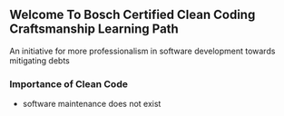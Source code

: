 


## Welcome To Bosch Certified Clean Coding Craftsmanship Learning Path

An initiative for more professionalism in software development towards mitigating debts

### Importance of Clean  Code

 - software maintenance does not exist

<!--stackedit_data:
eyJoaXN0b3J5IjpbLTExMTYwMzk1NDcsLTExMDE2NDk5OTFdfQ
==
-->
